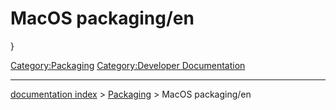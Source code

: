 # MacOS packaging/en
}



[Category:Packaging](Category:Packaging.md) [Category:Developer Documentation](Category:Developer_Documentation.md)

---
[documentation index](../README.md) > [Packaging](Category:Packaging.md) > MacOS packaging/en
